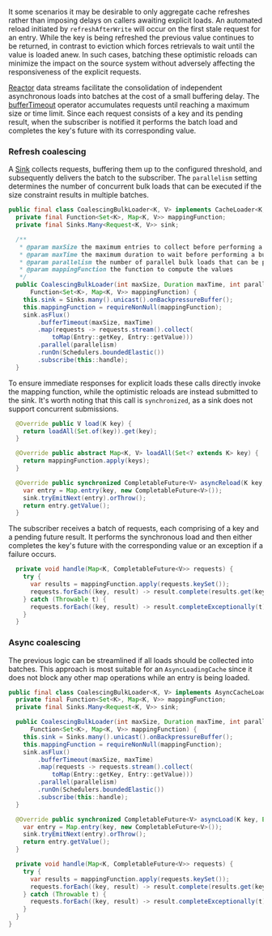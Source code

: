 It some scenarios it may be desirable to only aggregate cache refreshes rather than imposing delays
on callers awaiting explicit loads. An automated reload initiated by `refreshAfterWrite` will occur
on the first stale request for an entry. While the key is being refreshed the previous value
continues to be returned, in contrast to eviction which forces retrievals to wait until the value
is loaded anew. In such cases, batching these optimistic reloads can minimize the impact on the
source system without adversely affecting the responsiveness of the explicit requests.

[Reactor][reactor] data streams facilitate the consolidation of independent asynchronous loads into
batches at the cost of a small buffering delay. The [bufferTimeout][] operator accumulates requests
until reaching a maximum size or time limit. Since each request consists of a key and its pending
result, when the subscriber is notified it performs the batch load and completes the key's future
with its corresponding value.

### Refresh coalescing
A [Sink][sink] collects requests, buffering them up to the configured threshold, and subsequently
delivers the batch to the subscriber. The `parallelism` setting determines the number of concurrent
bulk loads that can be executed if the size constraint results in multiple batches.

```java
public final class CoalescingBulkLoader<K, V> implements CacheLoader<K, V> {
  private final Function<Set<K>, Map<K, V>> mappingFunction;
  private final Sinks.Many<Request<K, V>> sink;

  /**
   * @param maxSize the maximum entries to collect before performing a bulk request
   * @param maxTime the maximum duration to wait before performing a bulk request
   * @param parallelism the number of parallel bulk loads that can be performed
   * @param mappingFunction the function to compute the values
   */
  public CoalescingBulkLoader(int maxSize, Duration maxTime, int parallelism,
      Function<Set<K>, Map<K, V>> mappingFunction) {
    this.sink = Sinks.many().unicast().onBackpressureBuffer();
    this.mappingFunction = requireNonNull(mappingFunction);
    sink.asFlux()
        .bufferTimeout(maxSize, maxTime)
        .map(requests -> requests.stream().collect(
            toMap(Entry::getKey, Entry::getValue)))
        .parallel(parallelism)
        .runOn(Schedulers.boundedElastic())
        .subscribe(this::handle);
  }
```

To ensure immediate responses for explicit loads these calls directly invoke the mapping function,
while the optimistic reloads are instead submitted to the sink. It's worth noting that this call is
`synchronized`, as a sink does not support concurrent submissions.

```java
  @Override public V load(K key) {
    return loadAll(Set.of(key)).get(key);
  }

  @Override public abstract Map<K, V> loadAll(Set<? extends K> key) {
    return mappingFunction.apply(keys);
  }

  @Override public synchronized CompletableFuture<V> asyncReload(K key, V oldValue, Executor e) {
    var entry = Map.entry(key, new CompletableFuture<V>());
    sink.tryEmitNext(entry).orThrow();
    return entry.getValue();
  }
```

The subscriber receives a batch of requests, each comprising of a key and a pending future result.
It performs the synchronous load and then either completes the key's future with the corresponding
value or an exception if a failure occurs.

```java
  private void handle(Map<K, CompletableFuture<V>> requests) {
    try {
      var results = mappingFunction.apply(requests.keySet());
      requests.forEach((key, result) -> result.complete(results.get(key)));
    } catch (Throwable t) {
      requests.forEach((key, result) -> result.completeExceptionally(t));
    }
  }
```

### Async coalescing
The previous logic can be streamlined if all loads should be collected into batches. This approach
is most suitable for an `AsyncLoadingCache` since it does not block any other map operations while
an entry is being loaded.

```java
public final class CoalescingBulkLoader<K, V> implements AsyncCacheLoader<K, V> {
  private final Function<Set<K>, Map<K, V>> mappingFunction;
  private final Sinks.Many<Request<K, V>> sink;

  public CoalescingBulkLoader(int maxSize, Duration maxTime, int parallelism,
      Function<Set<K>, Map<K, V>> mappingFunction) {
    this.sink = Sinks.many().unicast().onBackpressureBuffer();
    this.mappingFunction = requireNonNull(mappingFunction);
    sink.asFlux()
        .bufferTimeout(maxSize, maxTime)
        .map(requests -> requests.stream().collect(
            toMap(Entry::getKey, Entry::getValue)))
        .parallel(parallelism)
        .runOn(Schedulers.boundedElastic())
        .subscribe(this::handle);
  }

  @Override public synchronized CompletableFuture<V> asyncLoad(K key, Executor e) {
    var entry = Map.entry(key, new CompletableFuture<V>());
    sink.tryEmitNext(entry).orThrow();
    return entry.getValue();
  }

  private void handle(Map<K, CompletableFuture<V>> requests) {
    try {
      var results = mappingFunction.apply(requests.keySet());
      requests.forEach((key, result) -> result.complete(results.get(key)));
    } catch (Throwable t) {
      requests.forEach((key, result) -> result.completeExceptionally(t));
    }
  }
}
```

[reactor]: https://projectreactor.io
[bufferTimeout]: https://projectreactor.io/docs/core/release/api/reactor/core/publisher/Flux.html#bufferTimeout-int-java.time.Duration-
[sink]: https://projectreactor.io/docs/core/release/api/reactor/core/publisher/Sinks.html
